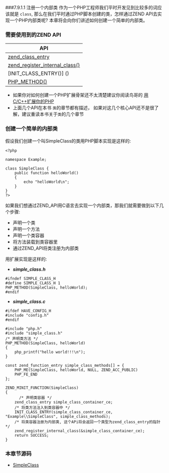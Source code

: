 ###7.9.1.1 注册一个内部类
作为一个PHP工程师我们平时开发见到比较多的词应该就是 `class`, 那么在我们平时通过PHP脚本创建的类，怎样通过ZEND API去实现一个PHP内部类呢? 本章将会向你们讲述如何创建一个简单的内部类。

### 需要使用到的ZEND API

| API  
| --- |
|[zend_class_entry]()| 
|[zend_register_internal_class()]()|
|[INIT_CLASS_ENTRY()] ()|
|[PHP_METHOD()]()|

* 如果你对如何创建一个PHP扩展骨架还不太清楚建议你阅读鸟哥的 [ 用C/C++扩展你的PHP](http://www.laruence.com/2009/04/28/719.html)
* 上面几个API在本书 `类`的章节都有描述， 如果对这几个核心API还不是很了解，建议重读本书关于`类`的几个章节

### 创建一个简单的内部类
假设我们创建一个叫SimpleClass的类用PHP脚本实现是这样的:

```
<?php 
	
namespace Example;
	
class SimpleClass {
	public function helloWorld()
	{
		echo "helloWorld\n";
	}
}
?>	
```

如果我们想通过ZEND_API用C语言去实现一个内部类，那我们就需要做到以下几个步骤:
* 声明一个类
* 声明一个方法
* 声明一个类容器
* 将方法装载到类容器里
* 通过ZEND_API将类注册为内部类

用扩展实现是这样的: 
* ***simple_class.h***

```
#ifndef SIMPLE_CLASS_H
#define SIMPLE_CLASS_H 1
PHP_METHOD(SimpleClass, helloWorld);
#endif

```
* ***simple_class.c***

```
#ifdef HAVE_CONFIG_H
#include "config.h"
#endif

#include "php.h"
#include "simple_class.h"
/* 声明类方法 */
PHP_METHOD(SimpleClass, helloWorld)
{
    php_printf("hello world!!!\n");
}

const zend_function_entry simple_class_methods[] = {
    PHP_ME(SimpleClass, helloWorld, NULL, ZEND_ACC_PUBLIC)
    PHP_FE_END
};

ZEND_MINIT_FUNCTION(SimpleClass)
{
	  /* 声明类容器 */
    zend_class_entry simple_class_container_ce; 
    /* 将类方法注入到类容器中 */
    INIT_CLASS_ENTRY(simple_class_container_ce, "Example\\SimpleClass", simple_class_methods);
    /* 将类容器注册为内部类, 这个APi将会返回一个类型为zend_class_entry的指针 */
    zend_register_internal_class(&simple_class_container_ce);
    return SUCCESS;
}
```

### 本章节源码
* [SimpleClass](https://github.com/motecshine/php-ext-example/tree/master/class) 

